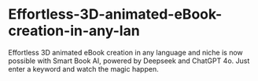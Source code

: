 # Effortless-3D-animated-eBook-creation-in-any-lan
Effortless 3D animated eBook creation in any language and niche is now possible with Smart Book AI, powered by Deepseek and ChatGPT 4o. Just enter a keyword and watch the magic happen.
